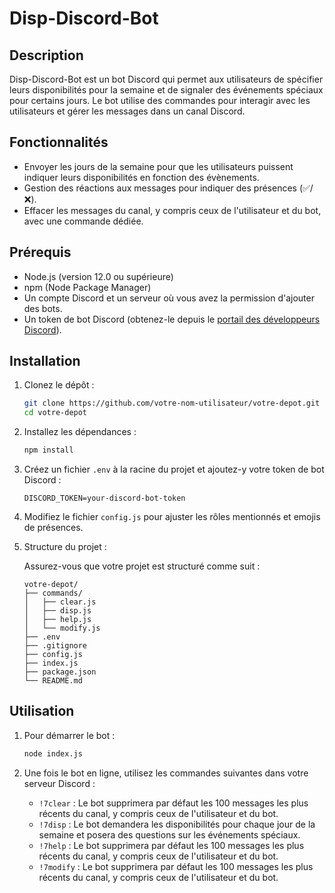 # Disp-Discord-Bot

## Description

Disp-Discord-Bot est un bot Discord qui permet aux utilisateurs de spécifier leurs disponibilités pour la semaine et de signaler des événements spéciaux pour certains jours. Le bot utilise des commandes pour interagir avec les utilisateurs et gérer les messages dans un canal Discord.

## Fonctionnalités

- Envoyer les jours de la semaine pour que les utilisateurs puissent indiquer leurs disponibilités en fonction des évènements.
- Gestion des réactions aux messages pour indiquer des présences (✅/❌).
- Effacer les messages du canal, y compris ceux de l'utilisateur et du bot, avec une commande dédiée.

## Prérequis

- Node.js (version 12.0 ou supérieure)
- npm (Node Package Manager)
- Un compte Discord et un serveur où vous avez la permission d'ajouter des bots.
- Un token de bot Discord (obtenez-le depuis le [portail des développeurs Discord](https://discord.com/developers/applications)).

## Installation

1. Clonez le dépôt :

    ```sh
    git clone https://github.com/votre-nom-utilisateur/votre-depot.git
    cd votre-depot
    ```

2. Installez les dépendances :

    ```sh
    npm install
    ```

3. Créez un fichier `.env` à la racine du projet et ajoutez-y votre token de bot Discord :

    ```env
    DISCORD_TOKEN=your-discord-bot-token
    ```

4. Modifiez le fichier `config.js` pour ajuster les rôles mentionnés et emojis de présences.

5. Structure du projet :

    Assurez-vous que votre projet est structuré comme suit :

    ```
    votre-depot/
    ├── commands/
    │   ├── clear.js
    │   ├── disp.js
    │   ├── help.js
    │   └── modify.js
    ├── .env
    ├── .gitignore
    ├── config.js
    ├── index.js
    ├── package.json
    └── README.md
    ```

## Utilisation

1. Pour démarrer le bot :

    ```sh
    node index.js
    ```

2. Une fois le bot en ligne, utilisez les commandes suivantes dans votre serveur Discord :

    - `!7clear` : Le bot supprimera par défaut les 100 messages les plus récents du canal, y compris ceux de l'utilisateur et du bot.
    - `!7disp` : Le bot demandera les disponibilités pour chaque jour de la semaine et posera des questions sur les événements spéciaux.
    - `!7help` : Le bot supprimera par défaut les 100 messages les plus récents du canal, y compris ceux de l'utilisateur et du bot.
    - `!7modify` : Le bot supprimera par défaut les 100 messages les plus récents du canal, y compris ceux de l'utilisateur et du bot.
